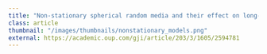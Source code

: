 ```yaml
---
title: "Non-stationary spherical random media and their effect on long-period mantle waves" 
class: article
thumbnail: "/images/thumbnails/nonstationary_models.png"
external: https://academic.oup.com/gji/article/203/3/1605/2594781
---
```

